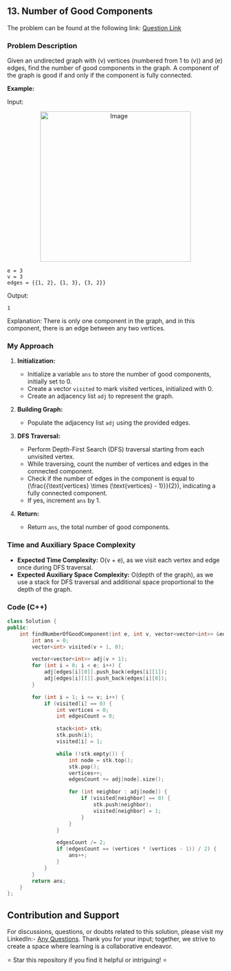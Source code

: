 ## 13. Number of Good Components

The problem can be found at the following link: [Question Link](https://www.geeksforgeeks.org/problems/number-of-good-components--170647/1)

### Problem Description

Given an undirected graph with \(v\) vertices (numbered from 1 to \(v\)) and \(e\) edges, find the number of good components in the graph. A component of the graph is good if and only if the component is fully connected.

**Example:**

Input:
<p align="center">
  <img src="https://github.com/Hunterdii/GeeksforGeeks-POTD/assets/124852522/7b9e1b90-3a0b-4dbf-a343-54dbdf59bdd3" alt="Image" width="350" />
</p>

```
e = 3
v = 3
edges = {{1, 2}, {1, 3}, {3, 2}}
```
Output:
```
1
```
Explanation:
There is only one component in the graph, and in this component, there is an edge between any two vertices.

### My Approach

1. **Initialization:**
   - Initialize a variable `ans` to store the number of good components, initially set to 0.
   - Create a vector `visited` to mark visited vertices, initialized with 0.
   - Create an adjacency list `adj` to represent the graph.

2. **Building Graph:**
   - Populate the adjacency list `adj` using the provided edges.

3. **DFS Traversal:**
   - Perform Depth-First Search (DFS) traversal starting from each unvisited vertex.
   - While traversing, count the number of vertices and edges in the connected component.
   - Check if the number of edges in the component is equal to \(\frac{{\text{vertices} \times (\text{vertices} - 1)}}{2}\), indicating a fully connected component.
   - If yes, increment `ans` by 1.

4. **Return:**
   - Return `ans`, the total number of good components.

### Time and Auxiliary Space Complexity

- **Expected Time Complexity:** O(v + e), as we visit each vertex and edge once during DFS traversal.
- **Expected Auxiliary Space Complexity:** O(depth of the graph), as we use a stack for DFS traversal and additional space proportional to the depth of the graph.

### Code (C++)

```cpp
class Solution {
public:
    int findNumberOfGoodComponent(int e, int v, vector<vector<int>> &edges) {
        int ans = 0;
        vector<int> visited(v + 1, 0);

        vector<vector<int>> adj(v + 1);
        for (int i = 0; i < e; i++) {
            adj[edges[i][0]].push_back(edges[i][1]);
            adj[edges[i][1]].push_back(edges[i][0]);
        }

        for (int i = 1; i <= v; i++) {
            if (visited[i] == 0) {
                int vertices = 0;
                int edgesCount = 0;

                stack<int> stk;
                stk.push(i);
                visited[i] = 1;

                while (!stk.empty()) {
                    int node = stk.top();
                    stk.pop();
                    vertices++;
                    edgesCount += adj[node].size();

                    for (int neighbor : adj[node]) {
                        if (visited[neighbor] == 0) {
                            stk.push(neighbor);
                            visited[neighbor] = 1;
                        }
                    }
                }

                edgesCount /= 2;
                if (edgesCount == (vertices * (vertices - 1)) / 2) {
                    ans++;
                }
            }
        }
        return ans;
    }
};
```

## Contribution and Support

For discussions, questions, or doubts related to this solution, please visit my LinkedIn:- [Any Questions](https://www.linkedin.com/in/het-patel-8b110525a/). 
Thank you for your input; together, we strive to create a space where learning is a collaborative endeavor.

⭐ Star this repository if you find it helpful or intriguing! ⭐

